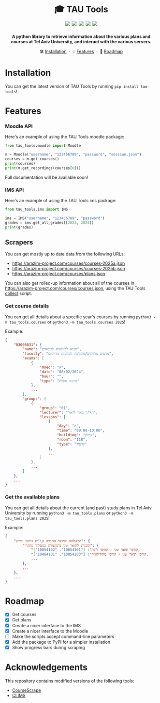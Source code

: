 <h1 align="center">
    🎓 TAU Tools
    <br />
    <img src="https://img.shields.io/badge/updated-2024-purple.svg">
    <img src="https://img.shields.io/pypi/v/tau-tools">
    <img src="https://img.shields.io/badge/license-MIT-blue.svg">
    <img src="https://img.shields.io/badge/PRs-welcome-brightgreen.svg">
    <img src="https://img.shields.io/badge/tau-unofficial-red.svg">
</h1>

<p align="center">
    <b>A python library to retrieve information about the various plans and courses at Tel Aviv University, and interact with the various servers.</b>
</p>

<p align="center">
    🛠️ <a href="#installation">Installation</a>
    &nbsp;&middot&nbsp;
    💡 <a href="#features">Features</a>
    &nbsp;&middot&nbsp;
    🚗 <a href="#roadmap">Roadmap</a>
</p>

# Installation

You can get the latest version of TAU Tools by running `pip install tau-tools`!

# Features

### Moodle API

Here's an example of using the TAU Tools moodle package:

```python
from tau_tools.moodle import Moodle

m = Moodle("username", "123456789", "password", "session.json")
courses = m.get_courses()
print(courses)
print(m.get_recordings(courses[0]))
```

Full documentation will be available soon!

### IMS API

Here's an example of using the TAU Tools ims package:

```python
from tau_tools.ims import IMS

ims = IMS("username", "123456789", "password")
grades = ims.get_all_grades([2023, 2024])
print(grades)
```

## Scrapers

You can get mostly up to date data from the following URLs:

-   https://arazim-project.com/courses/courses-2025a.json
-   https://arazim-project.com/courses/courses-2025b.json
-   https://arazim-project.com/courses/plans.json

You can also get rolled-up information about all of the courses in https://arazim-project.com/courses/courses.json, using the TAU Tools [collect](./src/tau_tools/collect.py) script.

### Get course details

You can get all details about a specific year's courses by running `python3 -m tau_tools.courses` or `python3 -m tau_tools.courses 2025`!

Example:

```json
{
    "03005031": {
        "name": "מבוא לביולוגיה לכימאים",
        "faculty": "מדעים מדויקים/פקולטה למדעים מדויקים",
        "exams": [
            {
                "moed": "א",
                "date": "08/02/2024",
                "hour": "",
                "type": "בחינה סופית"
            },
            ...
        ],
        "groups": [
            {
                "group": "01",
                "lecturer": "ד\"ר מאיו ליאור",
                "lessons": [
                    {
                        "day": "ה",
                        "time": "09:00-10:00",
                        "building": "קפלון",
                        "room": "118",
                        "type": "שיעור"
                    },
                    ...
                ]
            },
            ...
        ]
    },
    ...
}
```

### Get the available plans

You can get all details about the current (and past) study plans in Tel Aviv University by running `python3 -m tau_tools.plans` or `python3 -m tau_tools.plans 2025`!

Example:

```json
{
    "הפקולטה למדעי החברה ע\"ש גרשון גורדון": {
        "תוכנית לתואר שני בתקשורת במסלול מחקרי": {
            "קורסי תואר שני - קורסי ליבה": ["10854101", "10854102"],
            "קורסי תואר שני - קורסי מתודולוגיה": ["10854203", "10464101"],
            ...
        },
        ...
    },
    ...
}
```

# Roadmap

-   [x] Get courses
-   [x] Get plans
-   [x] Create a nicer interface to the IMS
-   [x] Create a nicer interface to the Moodle
-   [ ] Make the scripts accept command-line parameters
-   [x] Add the package to PyPI for a simpler installation
-   [x] Show progress bars during scraping

# Acknowledgements

This repository contains modified versions of the following tools:

-   [CourseScrape](https://github.com/TAUHacks/CourseScrape)
-   [CLIMS](https://github.com/TAUHacks/clims)
